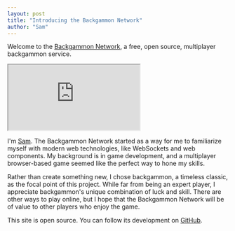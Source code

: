 ```yaml
---
layout: post
title: "Introducing the Backgammon Network"
author: "Sam"
---
```

Welcome to the [Backgammon Network](https://www.bkgmn.net), a free, open source, multiplayer backgammon service.

<div class="embed-container noprint">
    <div class="video-responsive noprint">
        <iframe
            src="https://www.youtube-nocookie.com/embed/mv173i5Ns1U"
            allow="accelerometer; autoplay; clipboard-write; encrypted-media; gyroscope; picture-in-picture"
            allowfullscreen>
        </iframe>
    </div>
</div>

I'm [Sam](https://www.sambeirne.com). The Backgammon Network started as a way for me to familiarize myself with modern web technologies, like WebSockets and web components. My background is in game development, and a multiplayer browser-based game seemed like the perfect way to hone my skills.

Rather than create something new, I chose backgammon, a timeless classic, as the focal point of this project. While far from being an expert player, I appreciate backgammon's unique combination of luck and skill. There are other ways to play online, but I hope that the Backgammon Network will be of value to other players who enjoy the game.

This site is open source. You can follow its development on [GitHub](https://github.com/softwerks).
